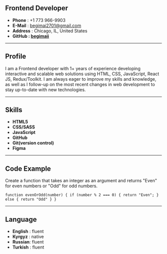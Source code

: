 ## Frontend Developer

- **Phone** : +1 773 966-9903
- **E-Mail** : <begimai2701@gmail.com>
- **Address** : Chicago, IL, United States
- **GitHub : [begimaii](https://github.com/begimaii)**

---

## Profile

I am a Frontend developer with 1+ years of experience developing
interactive and scalable web solutions using HTML, CSS, JavaScript,
React JS, Redux/Toolkit. I am always eager to improve my skills and
knowledge, as well as I follow-up on the most recent changes in web
development to stay up-to-date with new technologies.

---

## Skills

- **HTML5**
- **CSS/SASS**
- **JavaScript**
- **GitHub**
- **Git(version control)**
- **Figma**

---

## Code Example

Create a function that takes an integer as an argument and returns
"Even" for even numbers or "Odd" for odd numbers.

`function evenOrOdd(number) { if (number % 2 === 0) { return "Even"; }
else { return "Odd" } }`

---

## Language

- **English** : fluent
- **Kyrgyz** : native
- **Russian**: fluent
- **Turkish** : fluent
